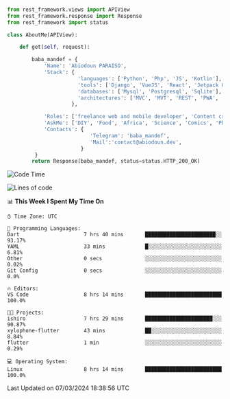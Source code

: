 ###
```python
from rest_framework.views import APIView
from rest_framework.response import Response
from rest_framework import status

class AboutMe(APIView):

    def get(self, request):

        baba_mandef = {
            'Name': 'Abiodoun PARAISO',
            'Stack': {
                       'languages': ['Python', 'Php', 'JS', 'Kotlin'],
                       'tools': ['Django', 'VueJS', 'React', 'Jetpack Compose'],
                       'databases': ['Mysql', 'Postgresql', 'Sqlite'],
                       'architectures': ['MVC', 'MVT', 'REST', 'PWA', 'SPA', 'MicroServices']
                     },

            'Roles': ['freelance web and mobile developer', 'Content creator', 'Teacher', 'Mentor'],
            'AskMe': ['DIY', 'Food', 'Africa', 'Science', 'Comics', 'Photography', 'Tech', 'Programming'],
            'Contacts': {
                           'Telegram': 'baba_mandef',
                           'Mail':'contact@abiodoun.dev',
                        }
         }
        return Response(baba_mandef, status=status.HTTP_200_OK)

```                    

<!--START_SECTION:waka-->
![Code Time](http://img.shields.io/badge/Code%20Time-972%20hrs%2048%20mins-blue)

![Lines of code](https://img.shields.io/badge/From%20Hello%20World%20I%27ve%20Written-267%20Thousand%20lines%20of%20code-blue)

📊 **This Week I Spent My Time On** 

```text
⌚︎ Time Zone: UTC

💬 Programming Languages: 
Dart                     7 hrs 40 mins       ███████████████████████░░   93.17% 
YAML                     33 mins             █░░░░░░░░░░░░░░░░░░░░░░░░   6.81% 
Other                    0 secs              ░░░░░░░░░░░░░░░░░░░░░░░░░   0.02% 
Git Config               0 secs              ░░░░░░░░░░░░░░░░░░░░░░░░░   0.0%

🔥 Editors: 
VS Code                  8 hrs 14 mins       █████████████████████████   100.0%

🐱‍💻 Projects: 
ishiro                   7 hrs 29 mins       ██████████████████████░░░   90.87% 
xylophone-flutter        43 mins             ██░░░░░░░░░░░░░░░░░░░░░░░   8.84% 
flutter                  1 min               ░░░░░░░░░░░░░░░░░░░░░░░░░   0.29%

💻 Operating System: 
Linux                    8 hrs 14 mins       █████████████████████████   100.0%

```


 Last Updated on 07/03/2024 18:38:56 UTC
<!--END_SECTION:waka-->
